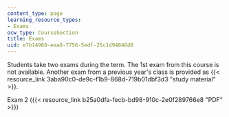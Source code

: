 ```yaml
---
content_type: page
learning_resource_types:
- Exams
ocw_type: CourseSection
title: Exams
uid: e7b14960-eea8-7756-5edf-25c1d94846d8
---
```


Students take two exams during the term. The 1st exam from this course is not available. Another exam from a previous year's class is provided as {{< resource_link 3aba90c0-de9c-f1b9-868d-719b01dbf3d3 "study material" >}}.

Exam 2 ({{< resource_link b25a0dfa-fecb-bd98-910c-2e0f289766e8 "PDF" >}})